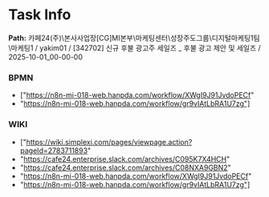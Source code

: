 # Task Info

**Path:** 카페24(주)\본사사업장\[CG]MI본부\마케팅센터\성장주도그룹\디지털마케팅1팀\마케팅1 / yakim01 / [342702] 신규 후불 광고주 세일즈 _ 후불 광고 제안 및 세일즈 / 2025-10-01_00-00-00

### BPMN
- ["https://n8n-mi-018-web.hanpda.com/workflow/XWgI9J91JvdoPECf"
- "https://n8n-mi-018-web.hanpda.com/workflow/gr9vIAtLbRA1U7zg"]

### WIKI
- ["https://wiki.simplexi.com/pages/viewpage.action?pageId=2783711893"
- "https://cafe24.enterprise.slack.com/archives/C095K7X4HCH"
- "https://cafe24.enterprise.slack.com/archives/C08NXA9GBN2"
- "https://n8n-mi-018-web.hanpda.com/workflow/XWgI9J91JvdoPECf"
- "https://n8n-mi-018-web.hanpda.com/workflow/gr9vIAtLbRA1U7zg"]

